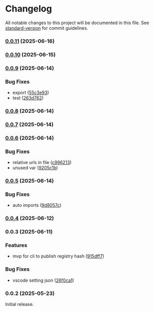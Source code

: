 # Changelog

All notable changes to this project will be documented in this file. See [standard-version](https://github.com/conventional-changelog/standard-version) for commit guidelines.

### [0.0.11](https://github.com/SundaeSwap-finance/treasury-contracts/compare/v0.0.10...v0.0.11) (2025-06-16)

### [0.0.10](https://github.com/SundaeSwap-finance/treasury-contracts/compare/v0.0.9...v0.0.10) (2025-06-15)

### [0.0.9](https://github.com/SundaeSwap-finance/treasury-contracts/compare/v0.0.8...v0.0.9) (2025-06-14)


### Bug Fixes

* export ([55c3e93](https://github.com/SundaeSwap-finance/treasury-contracts/commit/55c3e93a4c6477fe54fb324c1c23d2c1c67b3bbc))
* test ([263d762](https://github.com/SundaeSwap-finance/treasury-contracts/commit/263d762f76dadda82d5e1b1f83ff561c8921e3b6))

### [0.0.8](https://github.com/SundaeSwap-finance/treasury-contracts/compare/v0.0.7...v0.0.8) (2025-06-14)

### [0.0.7](https://github.com/SundaeSwap-finance/treasury-contracts/compare/v0.0.6...v0.0.7) (2025-06-14)

### [0.0.6](https://github.com/SundaeSwap-finance/treasury-contracts/compare/v0.0.5...v0.0.6) (2025-06-14)


### Bug Fixes

* relative urls in file ([c996213](https://github.com/SundaeSwap-finance/treasury-contracts/commit/c9962133d94815e2480419608b8cef5cc3eae49a))
* unused var ([9205c1b](https://github.com/SundaeSwap-finance/treasury-contracts/commit/9205c1b54c3912e7d304b0ec8fbe42d82e777702))

### [0.0.5](https://github.com/SundaeSwap-finance/treasury-contracts/compare/v0.0.4...v0.0.5) (2025-06-14)


### Bug Fixes

* auto imports ([9d8057c](https://github.com/SundaeSwap-finance/treasury-contracts/commit/9d8057cea872981105754306fb6a0b035da87fa6))

### [0.0.4](https://github.com/SundaeSwap-finance/treasury-contracts/compare/v0.0.3...v0.0.4) (2025-06-12)

### 0.0.3 (2025-06-11)


### Features

* mvp for cli to publish registry hash ([915dff7](https://github.com/SundaeSwap-finance/treasury-contracts/commit/915dff7bce25b560a85e651d7fdf03a24f311e64))


### Bug Fixes

* vscode setting json ([26f0ca1](https://github.com/SundaeSwap-finance/treasury-contracts/commit/26f0ca1d81916ced742f86098c285099ee09a32b))

### 0.0.2 (2025-05-23)

Initial release.
